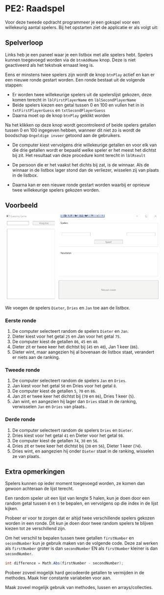 # PE2: Raadspel

Voor deze tweede opdracht programmeer je een gokspel voor een willekeurig aantal spelers. Bij het opstarten ziet de applicatie er als volgt uit:


## Spelverloop

Links heb je een paneel waar je een listbox met alle spelers hebt. Spelers kunnen toegevoegd worden via de `btnAddName` knop. Deze is niet geactiveerd als het tekstvak ernaast leeg is.

Eens er minstens twee spelers zijn wordt de knop `btnPlay` actief en kan er een nieuwe ronde gestart worden. Een ronde bestaat uit de volgende stappen:

- Er worden twee willekeurige spelers uit de spelerslijst gekozen, deze komen terecht in `lblFirstPlayerName` en `lblSecondPlayerName`
- Beide spelers kiezen een getal tussen 0 en 100 en vullen het in in `txtFirstPlayerGuess` en `txtSecondPlayerGuess`
- Daarna moet op de knop `btnPlay` geklikt worden

Na het klikken op deze knop wordt gecontroleerd of beide spelers getallen tussen 0 en 100 ingegeven hebben, wanneer dit niet zo is wordt de boodschap `Ongeldige invoer` getoond aan de gebruikers.

- De computer kiest vervolgens drie willekeurige getallen en voor elk van die drie getallen wordt er bepaald welke speler er het meest het dichtst bij zit. Het resultaat van deze procedure komt terecht in `lblRseult`

- De persoon die er het vaakst het dichts bij zat, is de winnaar. Als de winnaar in de listbox lager stond dan de verliezer, wisselen zij van plaats in de listbox.
- Daarna kan er een nieuwe ronde gestart worden waarbij er opnieuw twee willekeurige spelers gekozen worden.

## Voorbeeld

![demo](images/demo.gif)

We voegen de spelers `Dieter`, `Dries` en `Jan` toe aan de listbox.

### Eerste ronde

1. De computer selecteert random de spelers `Dieter` en `Jan`.
2. Dieter kiest voor het getal `25` en Jan voor het getal `75`.
3. De computer kiest de getallen `86`, `45` en `40`.
4. Dieter zit er twee keer het dichtst bij (`45` en `40`), Jan 1 keer (`86`).
5. Dieter wint, maar aangezien hij al bovenaan de listbox staat, verandert er niets aan de ranking.

### Tweede ronde

1. De computer selecteert random de spelers `Jan` en `Dries`.
2. Jan kiest voor het getal `50` en Dries voor het getal `8`.
3. De computer kiest de getallen `5`, `70` en `86`.
4. Jan zit er twee keer het dichtst bij (`70` en `86`), Dries 1 keer (`5`).
5. Jan wint, en aangezien hij lager dan `Dries` staat in de ranking, verwisselen `Jan` en `Dries` van plaats..

### Derde ronde

1. De computer selecteert random de spelers `Dries` en `Dieter`.
2. Dries kiest voor het getal `41` en Dieter voor het getal `98`.
3. De computer kiest de getallen `74`, `30` en `56`.
4. Dries zit er twee keer het dichtst bij (`30` en `56`), Dieter 1 keer (`74`).
5. Dries wint, en aangezien hij onder `Dieter` staat in de ranking, wisselen ze van plaats.

## Extra opmerkingen

Spelers kunnen op ieder moment toegevoegd worden, ze komen dan gewoon achteraan de lijst terecht.

Een random speler uit een lijst van lengte 5 halen, kun je doen door een random getal tussen `0` en `5` te bepalen, en vervolgens op die index in de lijst kijken.

Probeer er voor te zorgen dat er altijd twee verschillende spelers gekozen worden in een ronde. Dit kun je doen door twee random spelers te blijven kiezen tot ze verschillend zijn.

Om het verschil te bepalen tussen twee getallen `firstNumber` en `secondNumber` kun je gebruik maken van de volgende code. Deze zal werken als `firstNumber` groter is dan `secondNumber` EN als `firstNumber` kleiner is dan `secondNumber`.

```csharp
int difference = Math.Abs(firstNumber - secondNumber);
```

Probeer zoveel mogelijk hard gecodeerde getallen te vermijden in de methodes. Maak hier constante variabelen voor aan.

Maak zoveel mogelijk gebruik van methodes, lussen en arrays/collecties.